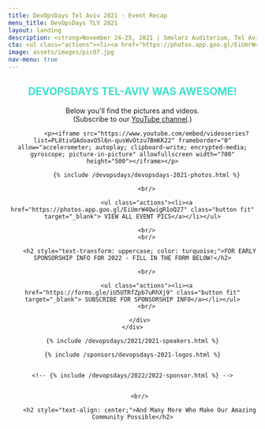 ```yaml
---
title: DevOpsDays Tel Aviv 2021 - Event Recap
menu_title: DevOpsDays TLV 2021
layout: landing
description: <strong>November 24-25, 2021 | Smolarz Auditorium, Tel Aviv University</strong>
cta: <ul class="actions"><li><a href="https://photos.app.goo.gl/EiUmrW4QwigR1oQ27" class="button fit" target="_blank"> EVENT PHOTOS</a></li></ul>&nbsp;<ul class="actions"><li><a href="https://www.slideshare.net/DevopsCon/clipboards/devopsdays-tel-aviv-2021" target="_blank" class="button special fit"> EVENT SLIDES</a></li></ul> 
image: assets/images/pic07.jpg
nav-menu: true
---
```


<!-- Main -->
<div id="main">

<!-- One -->
<div class="inner">
    <div class="row">
    <div class="box" style="width: 100%; text-align: center;">
    <h2 style="text-transform: uppercase; color: turquoise;">DEVOPSDAYS Tel-Aviv WAS AWESOME!</h2>
    <p>Below you'll find the pictures and videos. <br/>(Subscribe to our <a href="https://www.youtube.com/c/DevOpsDaysTelAviv?sub_confirmation=1" target="_blank">YouTube channel</a>.)</p>

            <p><iframe src="https://www.youtube.com/embed/videoseries?list=PL8tivQAdoavO5l6n-qusWvOtzu7BmKK22" frameborder="0" allow="accelerometer; autoplay; clipboard-write; encrypted-media; gyroscope; picture-in-picture" allowfullscreen width="700" height="500"></iframe></p>

            {% include /devopsdays/devopsdays-2021-photos.html %}

            <br/>

            <ul class="actions"><li><a href="https://photos.app.goo.gl/EiUmrW4QwigR1oQ27" class="button fit" target="_blank"> VIEW ALL EVENT PICS</a></li></ul>

            <br/>
            <br/>

        <h2 style="text-transform: uppercase; color: turquoise;">FOR EARLY SPONSORSHIP INFO FOR 2022 - FILL IN THE FORM BELOW!</h2>

            <br/>

            <ul class="actions"><li><a href="https://forms.gle/iU5UTRfZpb7uRhXj9" class="button fit" target="_blank"> SUBSCRIBE FOR SPONSORSHIP INFO</a></li></ul>
            <br/>
            
        </div>
    </div>
  
    {% include /devopsdays/2021/2021-speakers.html %}
        
    {% include /sponsors/devopsdays-2021-logos.html %}


    <!-- {% include /devopsdays/2022/2022-sponsor.html %} -->


        <br/>

        <h2 style="text-align: center;">And Many More Who Make Our Amazing Community Possible</h2>

<!--  <hr class="major">

 <div class="row" style="text-align: center;">
            <div class="4u"><ul class="actions"><li><a href="/devopsdays/agenda-2021" class="button fit"> <i class="fa fa-cog" style="color: red;"></i>VIEW EVENT PROGRAM</a></li></ul></div>
            <div class="4u"><ul class="actions"><li><a href="/devopsdays-quicklinks" class="button fit"> <i class="fa fa-cog" style="color: #c0d44f;"></i> EVENT QUICK LINKS</a></li></ul></div>
</div> -->











  
	
